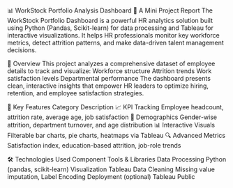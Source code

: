 📊 WorkStock Portfolio Analysis Dashboard
🧾 A Mini Project Report
The WorkStock Portfolio Dashboard is a powerful HR analytics solution built using Python (Pandas, Scikit-learn) for data processing and Tableau for interactive visualizations. It helps HR professionals monitor key workforce metrics, detect attrition patterns, and make data-driven talent management decisions.

🌟 Overview
This project analyzes a comprehensive dataset of employee details to track and visualize:
Workforce structure
Attrition trends
Work satisfaction levels
Departmental performance
The dashboard presents clean, interactive insights that empower HR leaders to optimize hiring, retention, and employee satisfaction strategies.

🎯 Key Features
Category	Description
📈 KPI Tracking	Employee headcount, attrition rate, average age, job satisfaction
👥 Demographics	Gender-wise attrition, department turnover, and age distribution
📊 Interactive Visuals	Filterable bar charts, pie charts, heatmaps via Tableau
🔍 Advanced Metrics	Satisfaction index, education-based attrition, job-role trends

🛠️ Technologies Used
Component	Tools & Libraries
Data Processing	Python (pandas, scikit-learn)
Visualization	Tableau
Data Cleaning	Missing value imputation, Label Encoding
Deployment (optional)	Tableau Public
